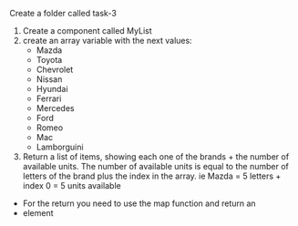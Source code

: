 Create a folder called task-3

1. Create a component called MyList
2. create an array variable with the next values:
   - Mazda
   - Toyota
   - Chevrolet
   - Nissan
   - Hyundai
   - Ferrari
   - Mercedes
   - Ford
   - Romeo
   - Mac
   - Lamborguini
3. Return a list of items, showing each one of the brands + the number of available units. The number of available units is equal to the number of letters of the brand plus the index in the array. ie Mazda = 5 letters + index 0 = 5 units available

- For the return you need to use the map function and return an <li> element
